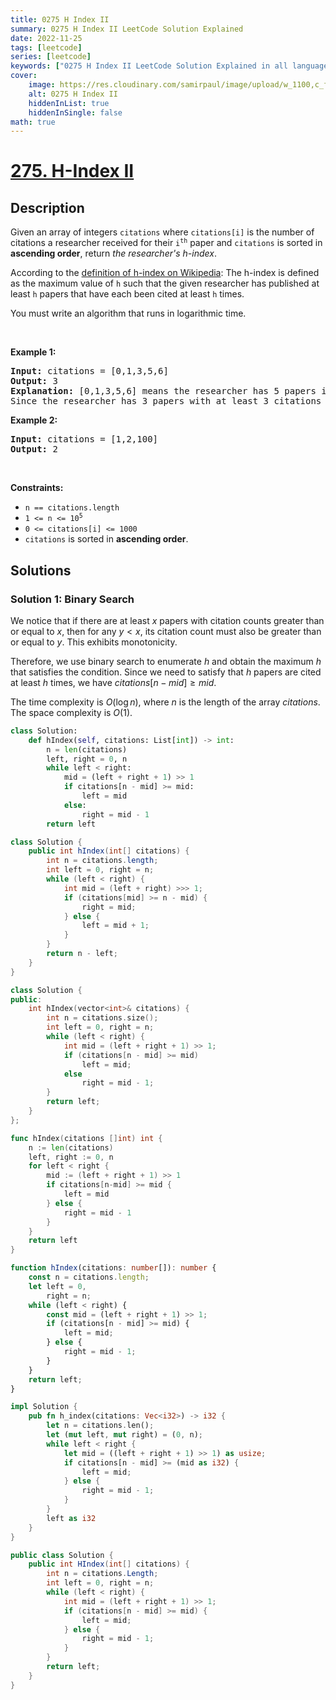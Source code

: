 ```yaml
---
title: 0275 H Index II
summary: 0275 H Index II LeetCode Solution Explained
date: 2022-11-25
tags: [leetcode]
series: [leetcode]
keywords: ["0275 H Index II LeetCode Solution Explained in all languages", "0275 H Index II", "LeetCode", "leetcode solution in Python3 C++ Java Go PHP Ruby Swift TypeScript Rust C# JavaScript C", "GeeksforGeeks", "InterviewBit", "Coding Ninjas", "HackerRank", "HackerEarth", "CodeChef", "TopCoder", "AlgoExpert", "freeCodeCamp", "Codeforces", "GitHub", "AtCoder", "Samir Paul"]
cover:
    image: https://res.cloudinary.com/samirpaul/image/upload/w_1100,c_fit,co_rgb:FFFFFF,l_text:Arial_75_bold:0275 H Index II - Solution Explained/problem-solving.webp
    alt: 0275 H Index II
    hiddenInList: true
    hiddenInSingle: false
math: true
---
```



# [275. H-Index II](https://leetcode.com/problems/h-index-ii)


## Description

<p>Given an array of integers <code>citations</code> where <code>citations[i]</code> is the number of citations a researcher received for their <code>i<sup>th</sup></code> paper and <code>citations</code> is sorted in <strong>ascending order</strong>, return <em>the researcher&#39;s h-index</em>.</p>

<p>According to the <a href="https://en.wikipedia.org/wiki/H-index" target="_blank">definition of h-index on Wikipedia</a>: The h-index is defined as the maximum value of <code>h</code> such that the given researcher has published at least <code>h</code> papers that have each been cited at least <code>h</code> times.</p>

<p>You must write an algorithm that runs in logarithmic time.</p>

<p>&nbsp;</p>
<p><strong class="example">Example 1:</strong></p>

<pre>
<strong>Input:</strong> citations = [0,1,3,5,6]
<strong>Output:</strong> 3
<strong>Explanation:</strong> [0,1,3,5,6] means the researcher has 5 papers in total and each of them had received 0, 1, 3, 5, 6 citations respectively.
Since the researcher has 3 papers with at least 3 citations each and the remaining two with no more than 3 citations each, their h-index is 3.
</pre>

<p><strong class="example">Example 2:</strong></p>

<pre>
<strong>Input:</strong> citations = [1,2,100]
<strong>Output:</strong> 2
</pre>

<p>&nbsp;</p>
<p><strong>Constraints:</strong></p>

<ul>
	<li><code>n == citations.length</code></li>
	<li><code>1 &lt;= n &lt;= 10<sup>5</sup></code></li>
	<li><code>0 &lt;= citations[i] &lt;= 1000</code></li>
	<li><code>citations</code> is sorted in <strong>ascending order</strong>.</li>
</ul>

## Solutions

### Solution 1: Binary Search

We notice that if there are at least $x$ papers with citation counts greater than or equal to $x$, then for any $y \lt x$, its citation count must also be greater than or equal to $y$. This exhibits monotonicity.

Therefore, we use binary search to enumerate $h$ and obtain the maximum $h$ that satisfies the condition. Since we need to satisfy that $h$ papers are cited at least $h$ times, we have $citations[n - mid] \ge mid$.

The time complexity is $O(\log n)$, where $n$ is the length of the array $citations$. The space complexity is $O(1)$.

<!-- tabs:start -->

```python
class Solution:
    def hIndex(self, citations: List[int]) -> int:
        n = len(citations)
        left, right = 0, n
        while left < right:
            mid = (left + right + 1) >> 1
            if citations[n - mid] >= mid:
                left = mid
            else:
                right = mid - 1
        return left
```

```java
class Solution {
    public int hIndex(int[] citations) {
        int n = citations.length;
        int left = 0, right = n;
        while (left < right) {
            int mid = (left + right) >>> 1;
            if (citations[mid] >= n - mid) {
                right = mid;
            } else {
                left = mid + 1;
            }
        }
        return n - left;
    }
}
```

```cpp
class Solution {
public:
    int hIndex(vector<int>& citations) {
        int n = citations.size();
        int left = 0, right = n;
        while (left < right) {
            int mid = (left + right + 1) >> 1;
            if (citations[n - mid] >= mid)
                left = mid;
            else
                right = mid - 1;
        }
        return left;
    }
};
```

```go
func hIndex(citations []int) int {
	n := len(citations)
	left, right := 0, n
	for left < right {
		mid := (left + right + 1) >> 1
		if citations[n-mid] >= mid {
			left = mid
		} else {
			right = mid - 1
		}
	}
	return left
}
```

```ts
function hIndex(citations: number[]): number {
    const n = citations.length;
    let left = 0,
        right = n;
    while (left < right) {
        const mid = (left + right + 1) >> 1;
        if (citations[n - mid] >= mid) {
            left = mid;
        } else {
            right = mid - 1;
        }
    }
    return left;
}
```

```rust
impl Solution {
    pub fn h_index(citations: Vec<i32>) -> i32 {
        let n = citations.len();
        let (mut left, mut right) = (0, n);
        while left < right {
            let mid = ((left + right + 1) >> 1) as usize;
            if citations[n - mid] >= (mid as i32) {
                left = mid;
            } else {
                right = mid - 1;
            }
        }
        left as i32
    }
}
```

```cs
public class Solution {
    public int HIndex(int[] citations) {
        int n = citations.Length;
        int left = 0, right = n;
        while (left < right) {
            int mid = (left + right + 1) >> 1;
            if (citations[n - mid] >= mid) {
                left = mid;
            } else {
                right = mid - 1;
            }
        }
        return left;
    }
}
```

<!-- tabs:end -->

<!-- end -->
